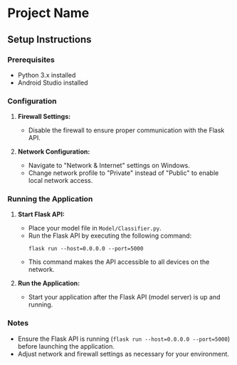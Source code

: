 # Project Name

## Setup Instructions

### Prerequisites

- Python 3.x installed
- Android Studio installed

### Configuration

1. **Firewall Settings:**
   - Disable the firewall to ensure proper communication with the Flask API.

2. **Network Configuration:**
   - Navigate to "Network & Internet" settings on Windows.
   - Change network profile to "Private" instead of "Public" to enable local network access.

### Running the Application

1. **Start Flask API:**
   - Place your model file in `Model/Classifier.py`.
   - Run the Flask API by executing the following command:
     ```
     flask run --host=0.0.0.0 --port=5000
     ```
   - This command makes the API accessible to all devices on the network.

2. **Run the Application:**
   - Start your application after the Flask API (model server) is up and running.

### Notes

- Ensure the Flask API is running (`flask run --host=0.0.0.0 --port=5000`) before launching the application.
- Adjust network and firewall settings as necessary for your environment.
